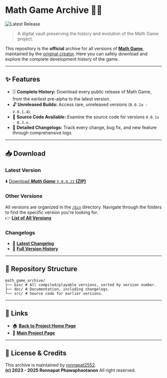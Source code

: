 # Math Game Archive 🧮📂

![Latest Release](https://img.shields.io/badge/dynamic/json?url=https%3A%2F%2Fraw.githubusercontent.com%2Fronnapat2552%2Fmath_game_archive%2Fmain%2Fdoc%2Fversion.json&query=%24.version&prefix=V.&label=Release)

> A digital vault preserving the history and evolution of the Math Game project.

This repository is the **official** archive for all versions of **[Math Game](https://sites.google.com/view/tete-page/project/math-game)**, maintained by the [original creator](https://github.com/ronnapat2552). Here you can safely download and explore the complete development history of the game.<br>

---

## ✨ Features

* 🗄️ **Complete History:** Download every public release of Math Game, from the earliest pre-alpha to the latest version.
* 🔓 **Unreleased Builds:** Access rare, unreleased versions (`0.0.1a - V.0.1.4`).
* 📄 **Source Code Available:** Examine the source code for versions `0.0.1x - 0.3.x`.
* 📜 **Detailed Changelogs:** Track every change, bug fix, and new feature through comprehensive logs.

---

## 📥 Download

### Latest Version
⬇️ [Download ***Math Game*** `V.0.4.22` **(ZIP)**](https://raw.githubusercontent.com/ronnapat2552/math_game_archive/main/bin/0.4.x/0.4.2x/math_game_V.0.4.22_np.zip)

### Other Versions
All versions are organized in the [`/bin`](https://github.com/ronnapat2552/math_game_archive/tree/main/bin) directory. Navigate through the folders to find the specific version you're looking for.<br>
👉 [**List of All Versions**](https://github.com/ronnapat2552/math_game_archive/tree/main/bin)

### Changelogs
* 📜 **[Latest Changelog](https://raw.githubusercontent.com/ronnapat2552/math_game_archive/main/doc/change_log.txt)**
* 📄 **[Full Version History](https://raw.githubusercontent.com/ronnapat2552/math_game_archive/main/doc/full_change_log.txt)**

---

## 📂 Repository Structure

```
math_game_archive/
├── bin/ # All compiled/playable versions, sorted by version number.
├── doc/ # Documentation, including changelogs.
└── src/ # Source code for earlier versions.
```

---

## 🔗 Links

* 🏠 **[Back to Project Home Page](https://github.com/ronnapat2552/math_game_archive/blob/main/doc/HOME.md)**
* 🏡 **[Main Project Page](https://sites.google.com/view/tete-page/project/math-game)**

---

## 📜 License & Credits

This archive is maintained by [ronnapat2552](https://github.com/ronnapat2552).  
**(c) 2023 - 2025 Ronnapat Phawaphootanon**  All right reserved.
